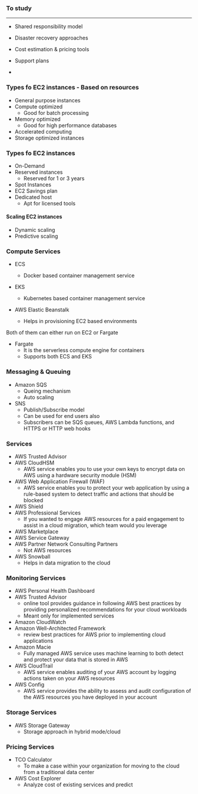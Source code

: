 ### To study
---
- Shared responsibility model
- Disaster recovery approaches
- Cost estimation & pricing tools

- Support plans
-

### Types fo EC2 instances - Based on resources
- General purpose instances
- Compute optimized
  - Good for batch processing 
- Memory optimized
  - Good for high performance databases
- Accelerated computing
- Storage optimized instances


### Types fo EC2 instances
- On-Demand
- Reserved instances
  - Reserved for 1 or 3 years
- Spot Instances
- EC2 Savings plan
- Dedicated host
  - Apt for licensed tools

#### Scaling EC2 instances
- Dynamic scaling
- Predictive scaling

### Compute Services
- ECS 
  - Docker based container management service   
- EKS
  - Kubernetes based container management service 

- AWS Elastic Beanstalk
  - Helps in provisioning EC2 based environments


Both of them can either run on EC2 or Fargate

- Fargate
  - It is the serverless compute engine for containers
  - Supports both ECS and EKS

### Messaging & Queuing
- Amazon SQS
  - Queing mechanism
  - Auto scaling  
- SNS
  - Publish/Subscribe model
  - Can be used for end users also
  - Subscribers can be SQS queues, AWS Lambda functions, and HTTPS or HTTP web hooks

  
### Services
- AWS Trusted Advisor
- AWS CloudHSM
  - AWS service enables you to use your own keys to encrypt data on AWS using a hardware security module (HSM)
- AWS Web Application Firewall (WAF)
  - AWS service enables you to protect your web application by using a rule-based system to detect traffic and actions that should be blocked
- AWS Shield
- AWS Professional Services
  - If you wanted to engage AWS resources for a paid engagement to assist in a cloud migration, which team would you leverage  
- AWS Marketplace
- AWS Service Gateway
- AWS Partner Network Consulting Partners
    - Not AWS resources  
- AWS Snowball
    - Helps in data migration to the cloud




### Monitoring Services
- AWS Personal Health Dashboard
- AWS Trusted Advisor
    - online tool provides guidance in following AWS best practices by providing personalized recommendations for your cloud workloads
    - Meant only for implemented services
- Amazon CloudWatch
- Amazon Well-Architected Framework
    -  review best practices for AWS prior to implementing cloud applications
- Amazon Macie
    - Fully managed AWS service uses machine learning to both detect and protect your data that is stored in AWS
- AWS CloudTrail
    - AWS service enables auditing of your AWS account by logging actions taken on your AWS resources
- AWS Config
    -   AWS service provides the ability to assess and audit configuration of the AWS resources you have deployed in your account

### Storage Services
- AWS Storage Gateway
  - Storage approach in hybrid mode/cloud

### Pricing Services
- TCO Calculator
  - To make a case within your organization for moving to the cloud from a traditional data center
- AWS Cost Explorer
  - Analyze cost of existing services and predict  
